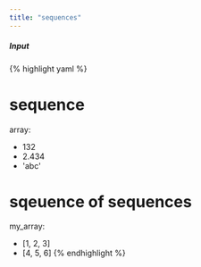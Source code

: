 ```yaml
---
title: "sequences"
---
```

##### Input
{% highlight yaml %}
# sequence
array:
  - 132
  - 2.434
  - 'abc'

# sqeuence of sequences
my_array:
- [1, 2, 3]
- [4, 5, 6]
{% endhighlight %}
